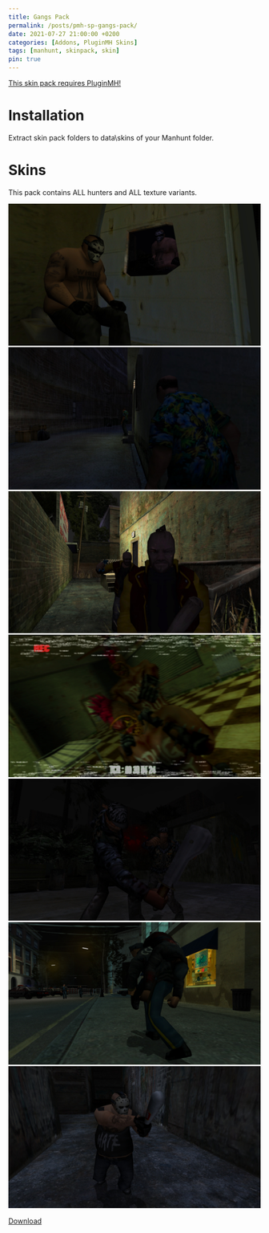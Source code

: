 ```yaml
---
title: Gangs Pack
permalink: /posts/pmh-sp-gangs-pack/
date: 2021-07-27 21:00:00 +0200
categories: [Addons, PluginMH Skins]
tags: [manhunt, skinpack, skin]   
pin: true
---
```


[This skin pack requires PluginMH!](https://ermaccer.github.io/posts/pluginmh/)

# Installation
Extract skin pack folders to data\skins of your Manhunt folder.

# Skins
This pack contains ALL hunters and ALL texture variants.



![Preview](https://raw.githubusercontent.com/ermaccer/ermaccer.github.io/gh-pages/assets/pmhsp/gang/1.jpg)
![Preview](https://raw.githubusercontent.com/ermaccer/ermaccer.github.io/gh-pages/assets/pmhsp/gang/2.jpg)
![Preview](https://raw.githubusercontent.com/ermaccer/ermaccer.github.io/gh-pages/assets/pmhsp/gang/3.jpg)
![Preview](https://raw.githubusercontent.com/ermaccer/ermaccer.github.io/gh-pages/assets/pmhsp/gang/4.jpg)
![Preview](https://raw.githubusercontent.com/ermaccer/ermaccer.github.io/gh-pages/assets/pmhsp/gang/5.jpg)
![Preview](https://raw.githubusercontent.com/ermaccer/ermaccer.github.io/gh-pages/assets/pmhsp/gang/6.jpg)
![Preview](https://raw.githubusercontent.com/ermaccer/ermaccer.github.io/gh-pages/assets/pmhsp/gang/7.jpg)

[Download](https://drive.google.com/file/d/1zeWQO9jz4zTUoPCUemykgiCCf96xka7A/view?usp=sharing)

